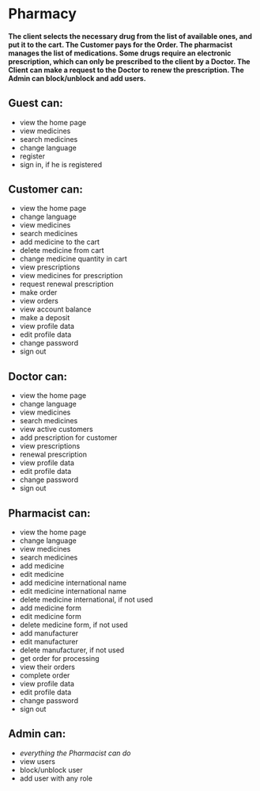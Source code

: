 <h1>Pharmacy</h1>
<h4>The client selects the necessary drug from the list of available ones, and put it to the cart. The Customer pays for the Order. The pharmacist manages the list of medications. Some
drugs require an electronic prescription, which can only be prescribed to the client by a Doctor. The Client can make a request to the Doctor to renew the prescription. The Admin can block/unblock and add users.</h4>
<h2>Guest can:</h2>
<ul>
<li>view the home page</li>
<li>view medicines</li>
<li>search medicines</li>
<li>change language</li>
<li>register</li>
<li>sign in, if he is registered</li>
</ul>
<h2>Customer can:</h2>
<ul>
<li>view the home page</li>
<li>change language</li>
<li>view medicines</li>
<li>search medicines</li>
<li>add medicine to the cart</li>
<li>delete medicine from cart</li>
<li>change medicine quantity in cart</li>
<li>view prescriptions</li>
<li>view medicines for prescription</li>
<li>request renewal prescription</li>
<li>make order</li>
<li>view orders</li>
<li>view account balance</li>
<li>make a deposit</li>
<li>view profile data</li>
<li>edit profile data</li>
<li>change password</li>
<li>sign out</li>
</ul>
<h2>Doctor can:</h2>
<ul>
<li>view the home page</li>
<li>change language</li>
<li>view medicines</li>
<li>search medicines</li>
<li>view active customers</li>
<li>add prescription for customer</li>
<li>view prescriptions</li>
<li>renewal prescription</li>
<li>view profile data</li>
<li>edit profile data</li>
<li>change password</li>
<li>sign out</li>
</ul>
<h2>Pharmacist can:</h2>
<ul>
<li>view the home page</li>
<li>change language</li>
<li>view medicines</li>
<li>search medicines</li>
<li>add medicine</li>
<li>edit medicine</li>
<li>add medicine international name</li>
<li>edit medicine international name</li>
<li>delete medicine international, if not used</li>
<li>add medicine form</li>
<li>edit medicine form</li>
<li>delete medicine form, if not used</li>
<li>add manufacturer</li>
<li>edit manufacturer</li>
<li>delete manufacturer, if not used</li>
<li>get order for processing</li>
<li>view their orders</li>
<li>complete order</li>
<li>view profile data</li>
<li>edit profile data</li>
<li>change password</li>
<li>sign out</li>
</ul>
<h2>Admin can:</h2>
<ul>
<li><i>everything the Pharmacist can do</i></li>
<li>view users</li>
<li>block/unblock user</li>
<li>add user with any role</li>
</ul>
